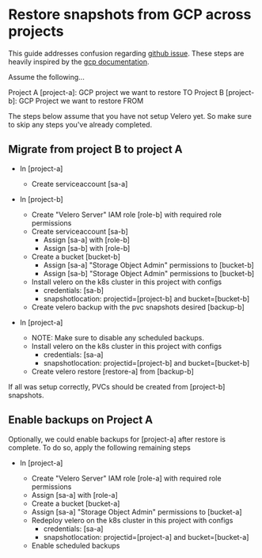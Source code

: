 # Restore snapshots from GCP across projects

This guide addresses confusion regarding [github issue](https://github.com/vmware-tanzu/velero/issues/1268).
These steps are heavily inspired by the [gcp documentation](https://cloud.google.com/compute/docs/images/sharing-images-across-projects).

Assume the following...

Project A [project-a]: GCP project we want to restore TO
Project B [project-b]: GCP Project we want to restore FROM

The steps below assume that you have not setup Velero yet. So make sure to skip any steps you've already completed.

## Migrate from project B to project A

- In [project-a]

  - Create serviceaccount [sa-a]

- In [project-b]

  - Create "Velero Server" IAM role [role-b] with required role permissions
  - Create serviceaccount [sa-b]
    - Assign [sa-a] with [role-b]
    - Assign [sa-b] with [role-b]
  - Create a bucket [bucket-b]
    - Assign [sa-a] "Storage Object Admin" permissions to [bucket-b]
    - Assign [sa-b] "Storage Object Admin" permissions to [bucket-b]
  - Install velero on the k8s cluster in this project with configs
    - credentials: [sa-b]
    - snapshotlocation: projectid=[project-b] and bucket=[bucket-b]
  - Create velero backup with the pvc snapshots desired [backup-b]

- In [project-a]

  - NOTE: Make sure to disable any scheduled backups.
  - Install velero on the k8s cluster in this project with configs
    - credentials: [sa-a]
    - snapshotlocation: projectid=[project-b] and bucket=[bucket-b]
  - Create velero restore [restore-a] from [backup-b]

If all was setup correctly, PVCs should be created from [project-b] snapshots.

## Enable backups on Project A

Optionally, we could enable backups for [project-a] after restore is complete.
To do so, apply the following remaining steps

- In [project-a]

  - Create "Velero Server" IAM role [role-a] with required role permissions
  - Assign [sa-a] with [role-a]
  - Create a bucket [bucket-a]
  - Assign [sa-a] "Storage Object Admin" permissions to [bucket-a]
  - Redeploy velero on the k8s cluster in this project with configs
    - credentials: [sa-a]
    - snapshotlocation: projectid=[project-a] and bucket=[bucket-a]
  - Enable scheduled backups
